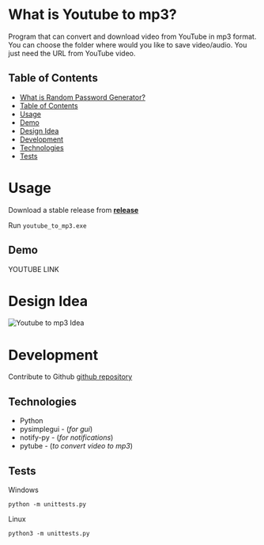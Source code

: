 # What is Youtube to mp3?

Program that can convert and download video from YouTube in mp3 format. You can choose the folder where would you like to save video/audio. You just need the URL from YouTube video.


## Table of Contents

- [What is Random Password Generator?](#what-is-random-password-generator)
- [Table of Contents](#table-of-contents)
- [Usage](#usage)
- [Demo](#demo)
- [Design Idea](#design-idea)
- [Development](#development)
- [Technologies](#technologies)
- [Tests](#tests)


# Usage

Download a stable release from 
[**release**](https://github.com/janajolovic/youtube-to-mp3/releases/tag/v1.0)

Run `youtube_to_mp3.exe`


## Demo 

YOUTUBE LINK

# Design Idea

![Youtube to mp3 Idea](https://i.imgur.com/tKyDmyG.jpg)

# Development

Contribute to Github [github repository](https://www.github.com/janajolovic)

## Technologies

- Python
- pysimplegui - (*for gui*)
- notify-py - (*for notifications*)
- pytube - (*to convert video to mp3*)

## Tests

Windows

`python -m unittests.py`

Linux

`python3 -m unittests.py`

